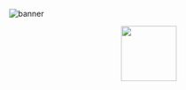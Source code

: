 
![banner](https://user-images.githubusercontent.com/90719281/225913781-6caf0b09-a59e-45b1-b43c-c26e873dc245.jpeg)

<div id="header" align="center">

  <img src="https://media.giphy.com/media/WSBeyxvC1jH496xQGA/giphy.gif" width="100"/>
</div>

